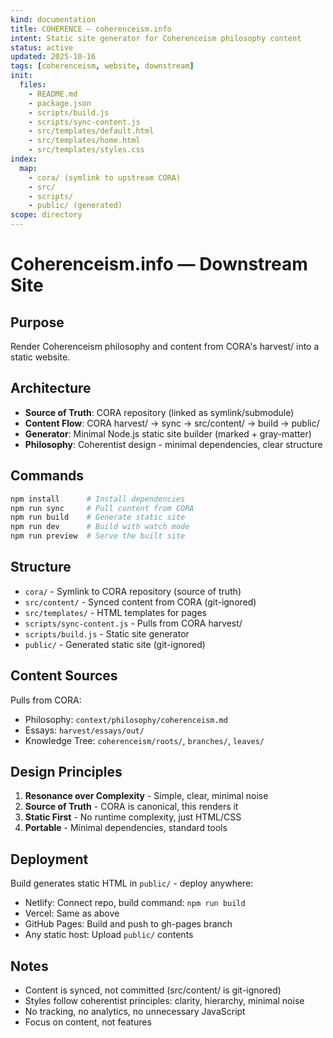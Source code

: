```yaml
---
kind: documentation
title: COHERENCE — coherenceism.info
intent: Static site generator for Coherenceism philosophy content
status: active
updated: 2025-10-16
tags: [coherenceism, website, downstream]
init:
  files:
    - README.md
    - package.json
    - scripts/build.js
    - scripts/sync-content.js
    - src/templates/default.html
    - src/templates/home.html
    - src/templates/styles.css
index:
  map:
    - cora/ (symlink to upstream CORA)
    - src/
    - scripts/
    - public/ (generated)
scope: directory
---
```


# Coherenceism.info — Downstream Site

## Purpose
Render Coherenceism philosophy and content from CORA's harvest/ into a static website.

## Architecture
- **Source of Truth**: CORA repository (linked as symlink/submodule)
- **Content Flow**: CORA harvest/ → sync → src/content/ → build → public/
- **Generator**: Minimal Node.js static site builder (marked + gray-matter)
- **Philosophy**: Coherentist design - minimal dependencies, clear structure

## Commands
```bash
npm install      # Install dependencies
npm run sync     # Pull content from CORA
npm run build    # Generate static site
npm run dev      # Build with watch mode
npm run preview  # Serve the built site
```

## Structure
- `cora/` - Symlink to CORA repository (source of truth)
- `src/content/` - Synced content from CORA (git-ignored)
- `src/templates/` - HTML templates for pages
- `scripts/sync-content.js` - Pulls from CORA harvest/
- `scripts/build.js` - Static site generator
- `public/` - Generated static site (git-ignored)

## Content Sources
Pulls from CORA:
- Philosophy: `context/philosophy/coherenceism.md`
- Essays: `harvest/essays/out/`
- Knowledge Tree: `coherenceism/roots/`, `branches/`, `leaves/`

## Design Principles
1. **Resonance over Complexity** - Simple, clear, minimal noise
2. **Source of Truth** - CORA is canonical, this renders it
3. **Static First** - No runtime complexity, just HTML/CSS
4. **Portable** - Minimal dependencies, standard tools

## Deployment
Build generates static HTML in `public/` - deploy anywhere:
- Netlify: Connect repo, build command: `npm run build`
- Vercel: Same as above
- GitHub Pages: Build and push to gh-pages branch
- Any static host: Upload `public/` contents

## Notes
- Content is synced, not committed (src/content/ is git-ignored)
- Styles follow coherentist principles: clarity, hierarchy, minimal noise
- No tracking, no analytics, no unnecessary JavaScript
- Focus on content, not features
